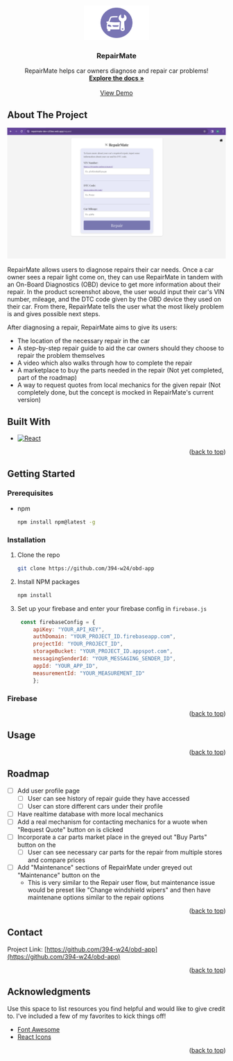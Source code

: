 <!-- PROJECT SHIELDS -->
<!--

<!-- PROJECT LOGO -->
<br />
<div align="center">
  <a href="https://github.com/394-w24/obd-app">
    <img src=readme-images/LoginLogo.png alt=LoginLogo width="150" height="80"/>
  </a>

  <h3 align="center">RepairMate</h3>

  <p align="center">
    RepairMate helps car owners diagnose and repair car problems!
    <br />
    <a href="https://github.com/394-w24/obd-app"><strong>Explore the docs »</strong></a>
    <br />
    <br />
    <a href="repairmate-dev-c33ee.web.app/">View Demo</a>
  </p>
</div>

## About The Project
<!-- screenshot -->

![product-screenshot]

RepairMate allows users to diagnose repairs their car needs. Once a car owner sees a repair light come on, they can use RepairMate in tandem with an On-Board Diagnostics (OBD) device to get more information about their repair. In the product screenshot above, the user would input their car's VIN number, mileage, and the DTC code given by the OBD device they used on their car. From there, RepairMate tells the user what the most likely problem is and gives possible next steps. 

After diagnosing a repair, RepairMate aims to give its users: 
* The location of the necessary repair in the car 
* A step-by-step repair guide to aid the car owners should they choose to repair the problem themselves 
* A video which also walks through how to complete the repair 
* A marketplace to buy the parts needed in the repair (Not yet completed, part of the roadmap)
* A way to request quotes from local mechanics for the given repair (Not completely done, but the concept is mocked in RepairMate's current version)

## Built With

* [![React][React.js]][React-url]

<p align="right">(<a href="#readme-top">back to top</a>)</p>



<!-- GETTING STARTED -->
## Getting Started

### Prerequisites


* npm
  ```sh
  npm install npm@latest -g
  ```

### Installation


1. Clone the repo
   ```sh
   git clone https://github.com/394-w24/obd-app
   ```
2. Install NPM packages
   ```sh
   npm install
   ```
3. Set up your firebase  and enter your firebase config in `firebase.js`
   ```js
    const firebaseConfig = {
        apiKey: "YOUR_API_KEY",
        authDomain: "YOUR_PROJECT_ID.firebaseapp.com",
        projectId: "YOUR_PROJECT_ID",
        storageBucket: "YOUR_PROJECT_ID.appspot.com",
        messagingSenderId: "YOUR_MESSAGING_SENDER_ID",
        appId: "YOUR_APP_ID",
        measurementId: "YOUR_MEASUREMENT_ID"
        };
   ```

### Firebase

<p align="right">(<a href="#readme-top">back to top</a>)</p>



<!-- USAGE EXAMPLES -->
## Usage



<p align="right">(<a href="#readme-top">back to top</a>)</p>



<!-- ROADMAP -->
## Roadmap

- [ ] Add user profile page 
    - [ ] User can see history of repair guide they have accessed 
    - [ ] User can store different cars under their profile 
- [ ] Have realtime database with more local mechanics 
- [ ] Add a real mechanism for contacting mechanics for a wuote when "Request Quote" button on <MechanicPage /> is clicked
- [ ] Incorporate a car parts market place in the greyed out "Buy Parts" button on the <RepairOptionsPage />
    - [ ] User can see necessary car parts for the repair from multiple stores and compare prices 
- [ ] Add "Maintenance" sections of RepairMate under greyed out "Maintenance" button on the <NavPage />
    - This is very similar to the Repair user flow, but maintenance issue would be preset like "Change windshield wipers" and then have maintenane options similar to the repair options



<p align="right">(<a href="#readme-top">back to top</a>)</p>


<!-- CONTACT -->
## Contact

Project Link: [https://github.com/394-w24/obd-app](https://github.com/394-w24/obd-app)

<p align="right">(<a href="#readme-top">back to top</a>)</p>



<!-- ACKNOWLEDGMENTS -->
## Acknowledgments

Use this space to list resources you find helpful and would like to give credit to. I've included a few of my favorites to kick things off!

* [Font Awesome](https://fontawesome.com)
* [React Icons](https://react-icons.github.io/react-icons/search)

<p align="right">(<a href="#readme-top">back to top</a>)</p>



<!-- MARKDOWN LINKS & IMAGES -->
[React.js]: https://img.shields.io/badge/React-20232A?style=for-the-badge&logo=react&logoColor=61DAFB
[React-url]: https://reactjs.org/
[product-screenshot]: readme-images/requestPage.png
[login-logo]: readme-images/LoginLogo.png

